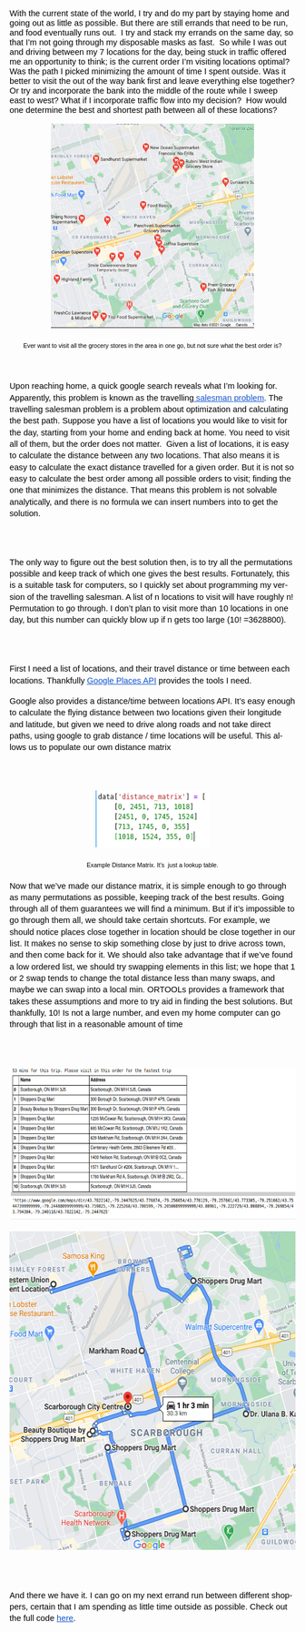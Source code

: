 <!DOCTYPE HTML PUBLIC "-//W3C//DTD HTML 4.0 Transitional//EN">
<html>
<head>
	<meta http-equiv="content-type" content="text/html; charset=utf-8"/>
	

</head>
<body lang="en-CA" dir="ltr"><p style="font-variant: normal; font-style: normal; font-weight: normal; text-decoration: none">
<font color="#000000"><font face="Arial"><font size="2" style="font-size: 11pt"><span style="background: transparent">With
the current state of the world, I try and do my part by staying home
and going out as little as possible. But there are still errands that
need to be run, and food eventually runs out.&nbsp; I try and stack
my errands on the same day, so that I’m not going through my
disposable masks as fast.&nbsp; So while I was out and driving
between my 7 locations for the day, being stuck in traffic offered me
an opportunity to think; is the current order I’m visiting
locations optimal? Was the path I picked minimizing the amount of
time I spent outside. Was it better to visit the out of the way bank
first and leave everything else together? Or try and incorporate the
bank into the middle of the route while I sweep east to west? What if
I incorporate traffic flow into my decision?&nbsp; How would one
determine the best and shortest path between all of these locations?</span></font></font></font></p>
<p align="center" style="margin-top: 0.42cm; margin-bottom: 0.42cm; font-variant: normal; line-height: 138%; text-decoration: none">
<span style="display: inline-block; border: none; padding: 0cm"><span style="background: transparent"><font color="#000000"><img src="https://raw.githubusercontent.com/li-william-wl/TSP-with-G-API-calls/main/blog%20Img%201.png" name="Image1" align="bottom" width="358" height="359" border="0"/>
</span></span></font></p>
<p align="center" style="margin-top: 0.42cm; margin-bottom: 0.42cm; font-variant: normal; font-style: normal; font-weight: normal; line-height: 138%; text-decoration: none">
<font color="#000000"><font face="Arial"><font size="1" style="font-size: 8pt"><span style="background: transparent">Ever
want to visit all the grocery stores in the area in one go, but not
sure what the best order is?</span></font></font></font></p>
<p style="margin-top: 0.42cm; margin-bottom: 0.42cm; font-variant: normal; line-height: 138%; text-decoration: none">
<font color="#000000"><span style="background: transparent">&nbsp;</span></font></p>
<p style="margin-top: 0.42cm; margin-bottom: 0.42cm; line-height: 138%">
<span style="font-variant: normal"><font color="#000000"><span style="text-decoration: none"><font face="Arial"><font size="2" style="font-size: 11pt"><span style="font-style: normal"><span style="font-weight: normal"><span style="background: transparent">Upon
reaching home, a quick google search reveals what I’m looking for.
Apparently, this problem is known as the </span></span></span></font></font></span></font></span><span style="font-variant: normal"><font color="#000000"><span style="text-decoration: none"><font face="Arial"><font size="2" style="font-size: 11pt"><span style="font-style: normal"><span style="font-weight: normal"><span style="background: transparent">travelling</span></span></span></font></font></span></font></span><a href="https://en.wikipedia.org/wiki/Travelling_salesman_problem"><span style="font-variant: normal"><font color="#1155cc"><span style="text-decoration: none"><font face="Arial"><font size="2" style="font-size: 11pt"><span style="font-style: normal"><u><span style="font-weight: normal"><span style="background: transparent">
salesman problem</span></span></u></span></font></font></span></font></span></a><span style="font-variant: normal"><font color="#000000"><span style="text-decoration: none"><font face="Arial"><font size="2" style="font-size: 11pt"><span style="font-style: normal"><span style="font-weight: normal"><span style="background: transparent">.
The </span></span></span></font></font></span></font></span><span style="font-variant: normal"><font color="#000000"><span style="text-decoration: none"><font face="Arial"><font size="2" style="font-size: 11pt"><span style="font-style: normal"><span style="font-weight: normal"><span style="background: transparent">travelling</span></span></span></font></font></span></font></span><span style="font-variant: normal"><font color="#000000"><span style="text-decoration: none"><font face="Arial"><font size="2" style="font-size: 11pt"><span style="font-style: normal"><span style="font-weight: normal"><span style="background: transparent">
salesman problem is a problem about optimization and calculating the
best path. Suppose you have a list of locations you would like to
visit for the day, starting from your home and ending back at home.
You need to visit all of them, but the order does not matter.&nbsp;
Given a list of locations, it is easy to calculate the distance
between any two locations. That also means it is easy to calculate
the exact distance </span></span></span></font></font></span></font></span><span style="font-variant: normal"><font color="#000000"><span style="text-decoration: none"><font face="Arial"><font size="2" style="font-size: 11pt"><span style="font-style: normal"><span style="font-weight: normal"><span style="background: transparent">travelled</span></span></span></font></font></span></font></span><span style="font-variant: normal"><font color="#000000"><span style="text-decoration: none"><font face="Arial"><font size="2" style="font-size: 11pt"><span style="font-style: normal"><span style="font-weight: normal"><span style="background: transparent">
for a given order. But it is not so easy to calculate the best order
among all possible orders to visit; finding the one that minimizes
the distance. That means this problem is not solvable analytically,
and there is no formula we can insert numbers into to get the
solution.</span></span></span></font></font></span></font></span></p>
<p><br/>
<br/>

</p>
<p style="margin-top: 0.42cm; margin-bottom: 0.42cm; font-variant: normal; font-style: normal; font-weight: normal; line-height: 138%; text-decoration: none">
<font color="#000000"><font face="Arial"><font size="2" style="font-size: 11pt"><span style="background: transparent">The
only way to figure out the best solution then, is to try all the
permutations possible and keep track of which one gives the best
results. Fortunately, this is a suitable task for computers, so I
quickly set about programming my version of the travelling salesman.
A list of n locations to visit will have roughly n! Permutation to go
through. I don’t plan to visit more than 10 locations in one day,
but this number can quickly blow up if n gets too large (10!
=3628800).</span></font></font></font></p>
<p><br/>
<br/>

</p>
<p style="margin-top: 0.42cm; margin-bottom: 0.42cm; line-height: 138%">
<span style="font-variant: normal"><font color="#000000"><span style="text-decoration: none"><font face="Arial"><font size="2" style="font-size: 11pt"><span style="font-style: normal"><span style="font-weight: normal"><span style="background: transparent">First
I need a list of locations, and their travel distance or time between
each locations. Thankfully </span></span></span></font></font></span></font></span><a href="https://developers.google.com/maps/documentation/places/web-service/overview"><span style="font-variant: normal"><font color="#1155cc"><span style="text-decoration: none"><font face="Arial"><font size="2" style="font-size: 11pt"><span style="font-style: normal"><u><span style="font-weight: normal"><span style="background: transparent">Google
Places API</span></span></u></span></font></font></span></font></span></a><span style="font-variant: normal"><font color="#000000"><span style="text-decoration: none"><span style="background: transparent">
</span></span></font></span><span style="font-variant: normal"><font color="#000000"><span style="text-decoration: none"><font face="Arial"><font size="2" style="font-size: 11pt"><span style="font-style: normal"><span style="font-weight: normal"><span style="background: transparent">provides
the tools I need.&nbsp;</span></span></span></font></font></span></font></span></p>
<p style="margin-top: 0.42cm; margin-bottom: 0.42cm; font-variant: normal; font-style: normal; font-weight: normal; line-height: 138%; text-decoration: none">
<font color="#000000"><font face="Arial"><font size="2" style="font-size: 11pt"><span style="background: transparent">Google
also provides a distance/time between locations API. It’s easy
enough to calculate the flying distance between two locations given
their longitude and latitude, but given we need to drive along roads
and not take direct paths, using google to grab distance / time
locations will be useful. This allows us to populate our own distance
matrix&nbsp;</span></font></font></font></p>
<p><br/>
<br/>

</p>
<p align="center" style="margin-top: 0.42cm; margin-bottom: 0.42cm; font-variant: normal; line-height: 138%; text-decoration: none">
<span style="display: inline-block; border: none; padding: 0cm"><span style="background: transparent"><font color="#000000"><img src="https://raw.githubusercontent.com/li-william-wl/TSP-with-G-API-calls/main/blog%20img%202.png" name="Image2" align="bottom" width="200" height="100" border="0"/>
</span></span></font></p>
<p align="center" style="margin-top: 0.42cm; margin-bottom: 0.42cm; font-variant: normal; font-style: normal; font-weight: normal; line-height: 138%; text-decoration: none">
<font color="#000000"><font face="Arial"><font size="1" style="font-size: 8pt"><span style="background: transparent">Example
Distance Matrix. It’s&nbsp; just a lookup table.</span></font></font></font></p>
<p style="margin-top: 0.42cm; margin-bottom: 0.42cm; font-variant: normal; font-style: normal; font-weight: normal; line-height: 138%; text-decoration: none">
<font color="#000000"><font face="Arial"><font size="2" style="font-size: 11pt"><span style="background: transparent">Now
that we’ve made our distance matrix, it is simple enough to go
through as many permutations as possible, keeping track of the best
results. Going through all of them guarantees we will find a minimum.
But if it’s impossible to go through them all, we should take
certain shortcuts. For example, we should notice places close
together in location should be close together in our list. It makes
no sense to skip something close by just to drive across town, and
then come back for it. We should also take advantage that if we’ve
found a low ordered list, we should try swapping elements in this
list; we hope that 1 or 2 swap tends to change the total distance
less than many swaps, and maybe we can swap into a local min. ORTOOLs
provides a framework that takes these assumptions and more to try aid
in finding the best solutions. But thankfully, 10! Is not a large
number, and even my home computer can go through that list in a
reasonable amount of time</span></font></font></font></p>
<p><br/>
<br/>

</p>
<p align="center" style="margin-top: 0.42cm; margin-bottom: 0.42cm; font-variant: normal; line-height: 138%; text-decoration: none">
<span style="display: inline-block; border: none; padding: 0cm"><span style="background: transparent"><font color="#000000"><img src="https://raw.githubusercontent.com/li-william-wl/TSP-with-G-API-calls/main/blog%20img%203.png" name="Image3" align="bottom" width="624" height="267" border="0"/>
</span></span></font></p>

<p align="center" style="margin-top: 0.42cm; margin-bottom: 0.42cm; font-variant: normal; line-height: 138%; text-decoration: none">
<span style="display: inline-block; border: none; padding: 0cm"><span style="background: transparent"><font color="#000000"><img src="https://raw.githubusercontent.com/li-william-wl/TSP-with-G-API-calls/main/blog%20img%204.png" name="Image3" align="bottom" width="560" height="560" border="0"/>
</span></span></font></p>

<p><br/>
<br/>

</p>
<p style="margin-top: 0.42cm; margin-bottom: 0.42cm; line-height: 138%">
<span style="font-variant: normal"><font color="#000000"><span style="text-decoration: none"><font face="Arial"><font size="2" style="font-size: 11pt"><span style="font-style: normal"><span style="font-weight: normal"><span style="background: transparent">And
there we have it. I can go on my next errand run between different
shoppers, certain that I am spending as little time outside as
possible. Check out the full code </span></span></span></font></font></span></font></span><a href="https://github.com/li-william-wl/TSP-with-G-API-calls"><span style="font-variant: normal"><font color="#1155cc"><span style="text-decoration: none"><font face="Arial"><font size="2" style="font-size: 11pt"><span style="font-style: normal"><u><span style="font-weight: normal"><span style="background: transparent">here</span></span></u></span></font></font></span></font></span></a><span style="font-variant: normal"><font color="#000000"><span style="text-decoration: none"><font face="Arial"><font size="2" style="font-size: 11pt"><span style="font-style: normal"><span style="font-weight: normal"><span style="background: transparent">.</span></span></span></font></font></span></font></span></p>
<p><br/>
<br/>
<br/>

</p>
</body>
</html>
